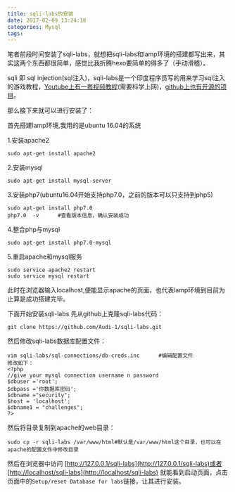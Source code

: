 ```yaml
---
title: sqli-labs的安装
date: 2017-02-09 13:24:18
categories: Mysql
tags:
---
```

笔者前段时间安装了sqli-labs，就想把sqli-labs和lamp环境的搭建都写出来，其实这两个东西都很简单，感觉比我折腾hexo要简单的得多了（手动滑稽）。

sqli 即 sql injection(sql注入)，sqli-labs是一个印度程序员写的用来学习sql注入的游戏教程，[Youtube上有一套视频教程](https://www.youtube.com/playlist?list=PLkiAz1NPnw8qEgzS7cgVMKavvOAdogsro)(需要科学上网)，[github上也有开源的项目](https://github.com/Audi-1/sqli-labs)。

那么接下来就可以进行安装了：
<!--more-->
首先搭建lamp环境,我用的是ubuntu 16.04的系统

1.安装apache2
```
sudo apt-get install apache2
```
2.安装mysql
```
sudo apt-get install mysql-server
```
3.安装php7(ubuntu16.04开始支持php7.0，之前的版本可以只支持到php5)
```
sudo apt-get install php7.0
php7.0  -v      #查看版本信息，确认安装成功
```
4.整合php与mysql
```
sudo apt-get install php7.0-mysql
```
5.重启apache和mysql服务
```
sudo service apache2 restart
sudo service mysql restart
```
此时在浏览器输入localhost,便能显示apache的页面，也代表lamp环境到目前为止算是成功搭建完毕。

下面开始安装sqli-labs
先从github上克隆sqli-labs代码：
```
git clone https://github.com/Audi-1/sqli-labs.git
```
然后修改sqli-labs数据库配置文件：
```
vim sqli-labs/sql-connections/db-creds.inc      #编辑配置文件
修改如下：
<?php
//give your mysql connection username n password
$dbuser ='root';
$dbpass ='你数据库密码';
$dbname ="security";
$host = 'localhost';
$dbname1 = "challenges";
?>
```
然后将目录复制到apache的web目录：
```
sudo cp -r sqli-labs /var/www/html#默认是/var/www/html这个目录，也可以在apache的配置文件中修改目录
```
然后在浏览器中访问 [http://127.0.0.1/sqli-labs](http://127.0.0.1/sqli-labs)或者[http://localhost/sqli-labs](http://localhost/sqli-labs) 就能看到启动页面，点击页面中的`Setup/reset Database for labs`链接，让其进行安装。
